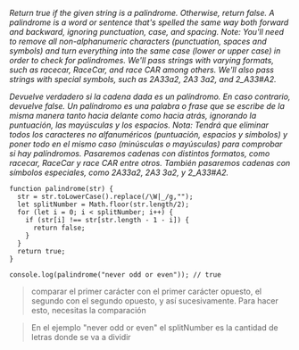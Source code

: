 _Return true if the given string is a palindrome. Otherwise, return false.
A palindrome is a word or sentence that's spelled the same way both forward and backward, ignoring punctuation, case, and spacing.
Note: You'll need to remove all non-alphanumeric characters (punctuation, spaces and symbols) and turn everything into the same case (lower or upper case) in order to check for palindromes.
We'll pass strings with varying formats, such as racecar, RaceCar, and race CAR among others.
We'll also pass strings with special symbols, such as 2A3*3a2, 2A3 3a2, and 2_A3*3#A2._

_Devuelve verdadero si la cadena dada es un palíndromo. En caso contrario, devuelve false.
Un palíndromo es una palabra o frase que se escribe de la misma manera tanto hacia delante como hacia atrás, ignorando la puntuación, las mayúsculas y los espacios.
Nota: Tendrá que eliminar todos los caracteres no alfanuméricos (puntuación, espacios y símbolos) y poner todo en el mismo caso (minúsculas o mayúsculas) para comprobar si hay palíndromos.
Pasaremos cadenas con distintos formatos, como racecar, RaceCar y race CAR entre otros.
También pasaremos cadenas con símbolos especiales, como 2A3*3a2, 2A3 3a2, y 2_A3*3#A2._


```
function palindrome(str) {
  str = str.toLowerCase().replace(/\W|_/g,"");
  let splitNumber = Math.floor(str.length/2);
  for (let i = 0; i < splitNumber; i++) {
    if (str[i] !== str[str.length - 1 - i]) {
      return false;
    }
  }
  return true;
}

console.log(palindrome("never odd or even")); // true

```

> comparar el primer carácter con el primer carácter opuesto, el segundo con el segundo opuesto, y así sucesivamente. Para hacer esto, necesitas la comparación 

> En el ejemplo "never odd or even" el splitNumber es la cantidad de letras donde se va a dividir
 

